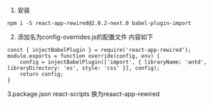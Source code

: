 1. 安装
```
npm i -S react-app-rewired@2.0.2-next.0 babel-plugin-import 
```
2. 添加名为config-overrides.js的配置文件 
内容如下
```
const { injectBabelPlugin } = require('react-app-rewired');
module.exports = function override(config, env) {
    config = injectBabelPlugin(['import', { libraryName: 'antd', libraryDirectory: 'es', style: 'css' }], config);
    return config;
}
```

3.package.json react-scripts 换为reaact-app-rewired